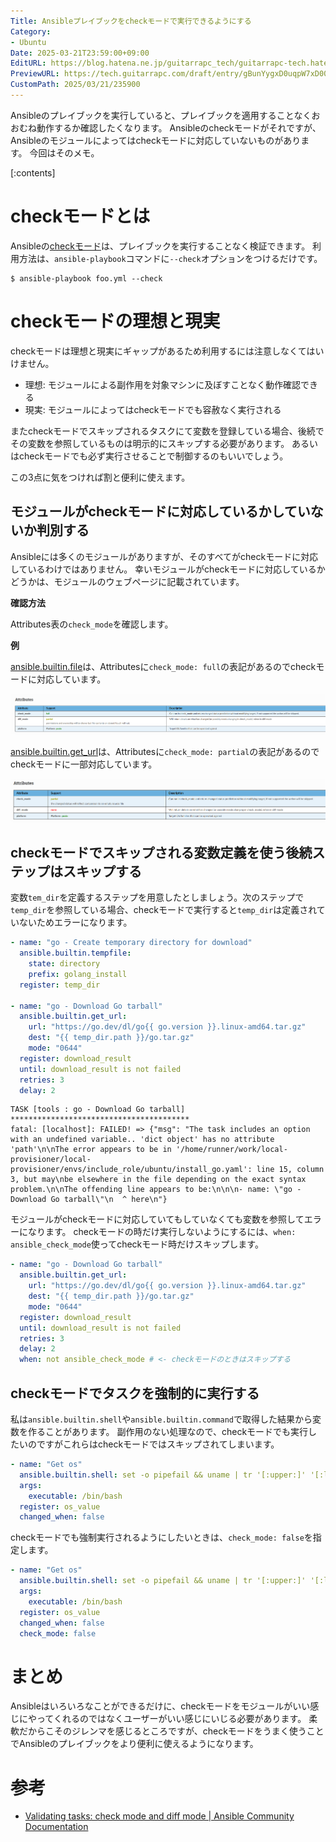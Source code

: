 ```yaml
---
Title: Ansibleプレイブックをcheckモードで実行できるようにする
Category:
- Ubuntu
Date: 2025-03-21T23:59:00+09:00
EditURL: https://blog.hatena.ne.jp/guitarrapc_tech/guitarrapc-tech.hatenablog.com/atom/entry/6802418398339652746
PreviewURL: https://tech.guitarrapc.com/draft/entry/gBunYygxD0uqpW7xD00Q-viqKk4
CustomPath: 2025/03/21/235900
---
```


Ansibleのプレイブックを実行していると、プレイブックを適用することなくおおむね動作するか確認したくなります。
Ansibleのcheckモードがそれですが、Ansibleのモジュールによってはcheckモードに対応していないものがあります。
今回はそのメモ。

[:contents]

# checkモードとは

Ansibleの[checkモード](https://docs.ansible.com/ansible/latest/playbook_guide/playbooks_checkモード.html)は、プレイブックを実行することなく検証できます。
利用方法は、`ansible-playbook`コマンドに`--check`オプションをつけるだけです。

```
$ ansible-playbook foo.yml --check
```

# checkモードの理想と現実

checkモードは理想と現実にギャップがあるため利用するには注意しなくてはいけません。

* 理想: モジュールによる副作用を対象マシンに及ぼすことなく動作確認できる
* 現実: モジュールによってはcheckモードでも容赦なく実行される

またcheckモードでスキップされるタスクにて変数を登録している場合、後続でその変数を参照しているものは明示的にスキップする必要があります。
あるいはcheckモードでも必ず実行させることで制御するのもいいでしょう。

この3点に気をつければ割と便利に使えます。

## モジュールがcheckモードに対応しているかしていないか判別する

Ansibleには多くのモジュールがありますが、そのすべてがcheckモードに対応しているわけではありません。
幸いモジュールがcheckモードに対応しているかどうかは、モジュールのウェブページに記載されています。

**確認方法**

Attributes表の`check_mode`を確認します。

**例**

[ansible.builtin.file](https://docs.ansible.com/ansible/latest/collections/ansible/builtin/file_module.html)は、Attributesに`check_mode: full`の表記があるのでcheckモードに対応しています。

![ansible.builtin.fileはcheck_mode:fullなので対応している](image.png)

[ansible.builtin.get_url](https://docs.ansible.com/ansible/latest/collections/ansible/builtin/get_url_module.html)は、Attributesに`check_mode: partial`の表記があるのでcheckモードに一部対応しています。

![ansible.builtin.get_urlはcheck_mode:partialなので一部対応](image-1.png)

## checkモードでスキップされる変数定義を使う後続ステップはスキップする

変数`tem_dir`を定義するステップを用意したとしましょう。次のステップで`temp_dir`を参照している場合、checkモードで実行すると`temp_dir`は定義されていないためエラーになります。

```yaml
- name: "go - Create temporary directory for download"
  ansible.builtin.tempfile:
    state: directory
    prefix: golang_install
  register: temp_dir

- name: "go - Download Go tarball"
  ansible.builtin.get_url:
    url: "https://go.dev/dl/go{{ go.version }}.linux-amd64.tar.gz"
    dest: "{{ temp_dir.path }}/go.tar.gz"
    mode: "0644"
  register: download_result
  until: download_result is not failed
  retries: 3
  delay: 2
```

```
TASK [tools : go - Download Go tarball] ****************************************
fatal: [localhost]: FAILED! => {"msg": "The task includes an option with an undefined variable.. 'dict object' has no attribute 'path'\n\nThe error appears to be in '/home/runner/work/local-provisioner/local-provisioner/envs/include_role/ubuntu/install_go.yaml': line 15, column 3, but may\nbe elsewhere in the file depending on the exact syntax problem.\n\nThe offending line appears to be:\n\n\n- name: \"go - Download Go tarball\"\n  ^ here\n"}
```

モジュールがcheckモードに対応していてもしていなくても変数を参照してエラーになります。
checkモードの時だけ実行しないようにするには、`when: ansible_check_mode`使ってcheckモード時だけスキップします。

```yaml
- name: "go - Download Go tarball"
  ansible.builtin.get_url:
    url: "https://go.dev/dl/go{{ go.version }}.linux-amd64.tar.gz"
    dest: "{{ temp_dir.path }}/go.tar.gz"
    mode: "0644"
  register: download_result
  until: download_result is not failed
  retries: 3
  delay: 2
  when: not ansible_check_mode # <- checkモードのときはスキップする
```

## checkモードでタスクを強制的に実行する

私は`ansible.builtin.shell`や`ansible.builtin.command`で取得した結果から変数を作ることがあります。
副作用のない処理なので、checkモードでも実行したいのですがこれらはcheckモードではスキップされてしまいます。

```yaml
- name: "Get os"
  ansible.builtin.shell: set -o pipefail && uname | tr '[:upper:]' '[:lower:]'
  args:
    executable: /bin/bash
  register: os_value
  changed_when: false
```

checkモードでも強制実行されるようにしたいときは、`check_mode: false`を指定します。

```yaml
- name: "Get os"
  ansible.builtin.shell: set -o pipefail && uname | tr '[:upper:]' '[:lower:]'
  args:
    executable: /bin/bash
  register: os_value
  changed_when: false
  check_mode: false
```

# まとめ

Ansibleはいろいろなことができるだけに、checkモードをモジュールがいい感じにやってくれるのではなくユーザーがいい感じにいじる必要があります。
柔軟だからこそのジレンマを感じるところですが、checkモードをうまく使うことでAnsibleのプレイブックをより便利に使えるようになります。

# 参考

* [Validating tasks: check mode and diff mode | Ansible Community Documentation](https://docs.ansible.com/ansible/latest/playbook_guide/playbooks_checkmode.html)

